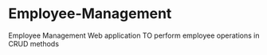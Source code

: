 # Employee-Management
Employee Management Web application
TO perform employee operations in CRUD methods
